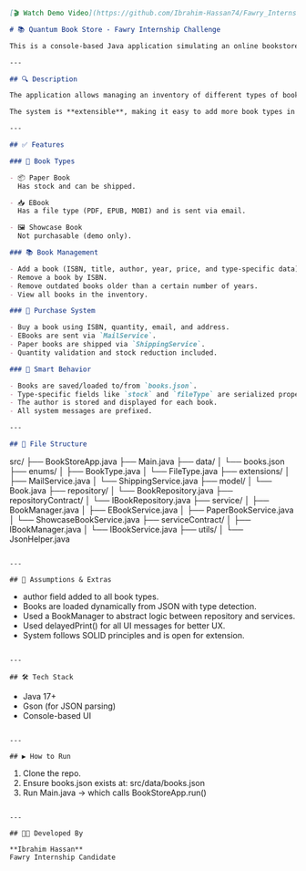 ```markdown
[🎬 Watch Demo Video](https://github.com/Ibrahim-Hassan74/Fawry_Internship/tree/master/demo/BookStoreDemo.mp4)

# 📚 Quantum Book Store - Fawry Internship Challenge

This is a console-based Java application simulating an online bookstore, developed for the Fawry Internship challenge.

---

## 🔍 Description

The application allows managing an inventory of different types of books with the ability to add, remove, or buy a book. It simulates real-world bookstore behaviors such as shipping, email delivery, and inventory updates.

The system is **extensible**, making it easy to add more book types in the future without changing existing code logic.

---

## ✅ Features

### 🧾 Book Types

- 📦 Paper Book  
  Has stock and can be shipped.

- 📥 EBook  
  Has a file type (PDF, EPUB, MOBI) and is sent via email.

- 🖼️ Showcase Book  
  Not purchasable (demo only).

### 📚 Book Management

- Add a book (ISBN, title, author, year, price, and type-specific data).
- Remove a book by ISBN.
- Remove outdated books older than a certain number of years.
- View all books in the inventory.

### 🛒 Purchase System

- Buy a book using ISBN, quantity, email, and address.
- EBooks are sent via `MailService`.
- Paper books are shipped via `ShippingService`.
- Quantity validation and stock reduction included.

### 🧠 Smart Behavior

- Books are saved/loaded to/from `books.json`.
- Type-specific fields like `stock` and `fileType` are serialized properly.
- The author is stored and displayed for each book.
- All system messages are prefixed.

---

## 📂 File Structure
```

src/
├── BookStoreApp.java
├── Main.java
├── data/
│ └── books.json
├── enums/
│ ├── BookType.java
│ └── FileType.java
├── extensions/
│ ├── MailService.java
│ └── ShippingService.java
├── model/
│ └── Book.java
├── repository/
│ └── BookRepository.java
├── repositoryContract/
│ └── IBookRepository.java
├── service/
│ ├── BookManager.java
│ ├── EBookService.java
│ ├── PaperBookService.java
│ └── ShowcaseBookService.java
├── serviceContract/
│ ├── IBookManager.java
│ └── IBookService.java
├── utils/
│ └── JsonHelper.java

```

---

## 📌 Assumptions & Extras

```

- author field added to all book types.
- Books are loaded dynamically from JSON with type detection.
- Used a BookManager to abstract logic between repository and services.
- Used delayedPrint() for all UI messages for better UX.
- System follows SOLID principles and is open for extension.

```

---

## 🛠 Tech Stack

```

- Java 17+
- Gson (for JSON parsing)
- Console-based UI

```

---

## ▶️ How to Run

```

1. Clone the repo.
2. Ensure books.json exists at: src/data/books.json
3. Run Main.java → which calls BookStoreApp.run()

```

---

## 👨‍💻 Developed By

**Ibrahim Hassan**
Fawry Internship Candidate
```
